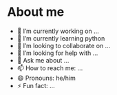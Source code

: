 # About me

<!--
**Featherssss/Featherssss** is a ✨ _special_ ✨ repository because its `README.md` (this file) appears on your GitHub profile.

Here are some ideas to get you started:
/!-->
- 🔭 I’m currently working on ...
- 🌱 I’m currently learning python
- 👯 I’m looking to collaborate on ...
- 🤔 I’m looking for help with ...
- 💬 Ask me about ...
- 📫 How to reach me: ...
- 😄 Pronouns: he/him
- ⚡ Fun fact: ...

